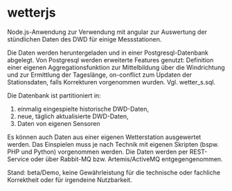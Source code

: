 # wetterjs

Node.js-Anwendung zur Verwendung mit angular zur Auswertung der stündlichen Daten des DWD für einige Messstationen.

Die Daten werden heruntergeladen und in einer Postgresql-Datenbank abgelegt. Von Postgresql werden erweiterte Features genutzt: 
Definition einer eigenen Aggregationsfunktion zur Mittelbildung über die Windrichtung und zur Ermittlung der Tageslänge, on-conflict zum Updaten der Stationsdaten, falls Korrekturen vorgenommen wurden. Vgl. wetter_s.sql.

Die Datenbank ist partitioniert in: 
1. einmalig eingespielte historische DWD-Daten, 
2. neue, täglich aktualisierte DWD-Daten, 
3. Daten von eigenen Sensoren 

Es können auch Daten aus einer eigenen Wetterstation ausgewertet werden. Das Einspielen muss je nach Technik mit eigenen Skripten (bspw. PHP und Python) vorgenommen werden. Die Daten werden per REST-Service oder über Rabbit-MQ bzw. Artemis/ActiveMQ entgegengenommen.

Stand: beta/Demo, keine Gewährleistung für die technische oder fachliche Korrektheit oder für irgendeine Nutzbarkeit.
